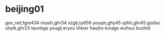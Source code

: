 # beijing01
gov_net,fgre434
niuxih,ghr34
xzgb,ty656
youqin,ghy45
ojihh,ghr45
godso
uhylk,ghr23
taunbga
yougij
eryou
Vierer
haojhs
tunags
wuhsui
buzhid
